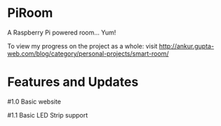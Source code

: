 # PiRoom
A Raspberry Pi powered room... Yum!

To view my progress on the project as a whole:
visit http://ankur.gupta-web.com/blog/category/personal-projects/smart-room/

# Features and Updates
#1.0
Basic website

#1.1
Basic LED Strip support
